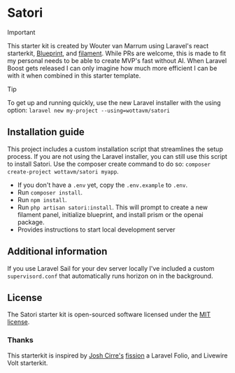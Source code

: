 # Satori

> [!IMPORTANT]
> This starter kit is created by Wouter van Marrum using Laravel's react starterkit, [Blueprint](https://blueprint.laravelshift.com), and [filament](https://filamentphp.com). While PRs are welcome, this is made to fit my personal needs to be able to create MVP's fast without AI.
> When Laravel Boost gets released I can only imagine how much more efficient I can be with it when combined in this starter template.

> [!TIP]
> To get up and running quickly, use the new Laravel installer with the using option: `laravel new my-project --using=wottavm/satori`

## Installation guide

This project includes a custom installation script that streamlines the setup process. If you are not using the Laravel installer, you can still use this script to install Satori. Use the composer create command to do so: `composer create-project wottavm/satori myapp`.

- If you don't have a `.env` yet, copy the `.env.example` to `.env`.
- Run `composer install`.
- Run `npm install`.
- Run `php artisan satori:install`. This will prompt to create a new filament panel, initialize blueprint, and install prism or the openai package.
- Provides instructions to start local development server

## Additional information

If you use Laravel Sail for your dev server locally I've included a custom `supervisord.conf` that automatically runs horizon on in the background.

## License

The Satori starter kit is open-sourced software licensed under the [MIT license](https://opensource.org/licenses/MIT).

### Thanks

This starterkit is inspired by [Josh Cirre's](https://x.com/joshcirre?utm_source=https://github.com/wotta/satori) [fission](https://github.com/joshcirre/fission) a Laravel Folio, and Livewire Volt starterkit.
